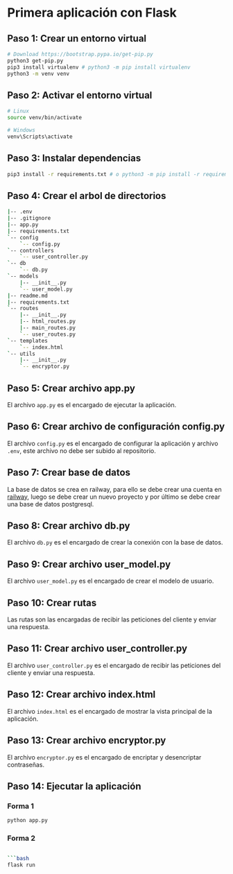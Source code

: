 # Primera aplicación con Flask

## Paso 1: Crear un entorno virtual

```bash
# Download https://bootstrap.pypa.io/get-pip.py
python3 get-pip.py
pip3 install virtualenv # python3 -m pip install virtualenv
python3 -m venv venv
```

## Paso 2: Activar el entorno virtual

```bash
# Linux
source venv/bin/activate

# Windows
venv\Scripts\activate
```

## Paso 3: Instalar dependencias

```bash
pip3 install -r requirements.txt # o python3 -m pip install -r requirements.txt
```

## Paso 4: Crear el arbol de directorios

```bash
|-- .env
|-- .gitignore
|-- app.py
|-- requirements.txt
`-- config
    `-- config.py
`-- controllers
    `-- user_controller.py
`-- db
    `-- db.py
`-- models
    |-- __init__.py
    `-- user_model.py
|-- readme.md
|-- requirements.txt
`-- routes
    |-- __init__.py
    |-- html_routes.py
    |-- main_routes.py
    `-- user_routes.py
`-- templates
    `-- index.html
`-- utils
    |-- __init__.py
    `-- encryptor.py
```

## Paso 5: Crear archivo app.py

El archivo `app.py` es el encargado de ejecutar la aplicación.

## Paso 6: Crear archivo de configuración config.py

El archivo `config.py` es el encargado de configurar la aplicación y archivo `.env`, este archivo no debe ser subido al repositorio.

## Paso 7: Crear base de datos

La base de datos se crea en railway, para ello se debe crear una cuenta en [railway](https://railway.app/), luego se debe crear un nuevo proyecto y por último se debe crear una base de datos postgresql.

## Paso 8: Crear archivo db.py

El archivo `db.py` es el encargado de crear la conexión con la base de datos.

## Paso 9: Crear archivo user_model.py

El archivo `user_model.py` es el encargado de crear el modelo de usuario.

## Paso 10: Crear rutas

Las rutas son las encargadas de recibir las peticiones del cliente y enviar una respuesta.

## Paso 11: Crear archivo user_controller.py

El archivo `user_controller.py` es el encargado de recibir las peticiones del cliente y enviar una respuesta.

## Paso 12: Crear archivo index.html

El archivo `index.html` es el encargado de mostrar la vista principal de la aplicación.

## Paso 13: Crear archivo encryptor.py

El archivo `encryptor.py` es el encargado de encriptar y desencriptar contraseñas.

## Paso 14: Ejecutar la aplicación

### Forma 1

```bash
python app.py
```

### Forma 2

```bash

```bash
flask run
```

